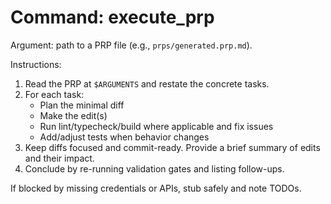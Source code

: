 # Command: execute_prp

Argument: path to a PRP file (e.g., `prps/generated.prp.md`).

Instructions:
1) Read the PRP at `$ARGUMENTS` and restate the concrete tasks.
2) For each task:
   - Plan the minimal diff
   - Make the edit(s)
   - Run lint/typecheck/build where applicable and fix issues
   - Add/adjust tests when behavior changes
3) Keep diffs focused and commit-ready. Provide a brief summary of edits and their impact.
4) Conclude by re-running validation gates and listing follow-ups.

If blocked by missing credentials or APIs, stub safely and note TODOs.
